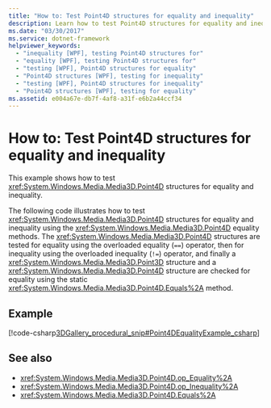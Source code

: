 ```yaml
---
title: "How to: Test Point4D structures for equality and inequality"
description: Learn how to test Point4D structures for equality and inequality.
ms.date: "03/30/2017"
ms.service: dotnet-framework
helpviewer_keywords: 
  - "inequality [WPF], testing Point4D structures for"
  - "equality [WPF], testing Point4D structures for"
  - "testing [WPF], Point4D structures for equality"
  - "Point4D structures [WPF], testing for inequality"
  - "testing [WPF], Point4D structures for inequality"
  - "Point4D structures [WPF], testing for equality"
ms.assetid: e004a67e-db7f-4af8-a31f-e6b2a44ccf34
---
```

# How to: Test Point4D structures for equality and inequality

This example shows how to test <xref:System.Windows.Media.Media3D.Point4D> structures for equality and inequality.  
  
 The following code illustrates how to test <xref:System.Windows.Media.Media3D.Point4D> structures for equality and inequality using the <xref:System.Windows.Media.Media3D.Point4D> equality methods.  The <xref:System.Windows.Media.Media3D.Point4D> structures are tested for equality using the overloaded equality (`==`) operator, then for inequality using the overloaded inequality (`!=`) operator, and finally a <xref:System.Windows.Media.Media3D.Point3D> structure and a <xref:System.Windows.Media.Media3D.Point4D> structure are checked for equality using the static <xref:System.Windows.Media.Media3D.Point4D.Equals%2A> method.  
  
## Example  

 [!code-csharp[3DGallery_procedural_snip#Point4DEqualityExample_csharp](~/samples/snippets/csharp/VS_Snippets_Wpf/3DGallery_procedural_snip/CSharp/Misc3DOperationsExample.cs#point4dequalityexample_csharp)]  
  
## See also

- <xref:System.Windows.Media.Media3D.Point4D.op_Equality%2A>
- <xref:System.Windows.Media.Media3D.Point4D.op_Inequality%2A>
- <xref:System.Windows.Media.Media3D.Point4D.Equals%2A>
